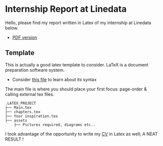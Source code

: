 #  Internship Report at Linedata
Hello, please find my report written in Latex of my internship at Linedata below.
- [PDF version](pfa_yaya.pdf)


## Template
This is actually a good latex template to consider. LaTeX is a document preparation software system.

- Consider [this file](aide-memoire_Latex.pdf) to learn about its syntax


The main file is where you should place your first focus: page-order & calling external tex files.

``` 
.LATEX_PROJECT
├── Main.tex
├── chapters.tex
├── Your inspiration.tex
├── assets
    ├── Pictures required, diagrams etc..
``` 
I took advantage of the opportunity to write my [CV](assets/CurriculumVitae.pdf) in Latex as well; A NEAT RESULT !
